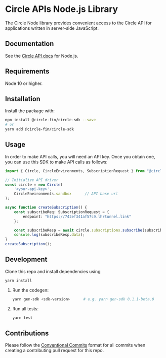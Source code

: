 # Circle APIs Node.js Library

The Circle Node library provides convenient access to the Circle API for
applications written in server-side JavaScript.

## Documentation

See the [Circle API docs](https://developers.circle.com/reference/ping?lang=node) for Node.js.

## Requirements

Node 10 or higher.

## Installation

Install the package with:

```sh
npm install @circle-fin/circle-sdk --save
# or
yarn add @circle-fin/circle-sdk
```

## Usage

In order to make API calls, you will need an API key. Once you obtain one, you can use this SDK to make API calls as follows:

```Typescript
import { Circle, CircleEnvironments, SubscriptionRequest } from "@circle-fin/circle-sdk";

// Initialize API driver
const circle = new Circle(
    '<your-api-key>',
    CircleEnvironments.sandbox      // API base url
);

async function createSubscription() {
    const subscribeReq: SubscriptionRequest = {
        endpoint: "https://742ef341af57c9.lhrtunnel.link"
    };

    const subscribeResp = await circle.subscriptions.subscribe(subscribeReq);
    console.log(subscribeResp.data);
}
createSubscription();
```

## Development
Clone this repo and install dependencies using 
```sh
yarn install
```

1. Run the codegen:

    ```sh
    yarn gen-sdk <sdk-version>      # e.g. yarn gen-sdk 0.1.1-beta.0
    ```

2. Run all tests:

    ```bash
    yarn test
    ```


## Contributions

Please follow the [Conventional Commits][convencomms] format for all commits when creating a contributing pull request for this repo. 

[convencomms]: https://www.conventionalcommits.org/en/v1.0.0/
